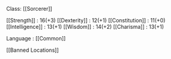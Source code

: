 Class: [[Sorcerer]] 


[[Strength]] : 16(+3)
[[Dexterity]] : 12(+1)
[[Constitution]] : 11(+0)
[[Intelligence]] : 13(+1)
[[Wisdom]] : 14(+2)
[[Charisma]] : 13(+1)

Language : [[Common]] 


[[Banned Locations]] 